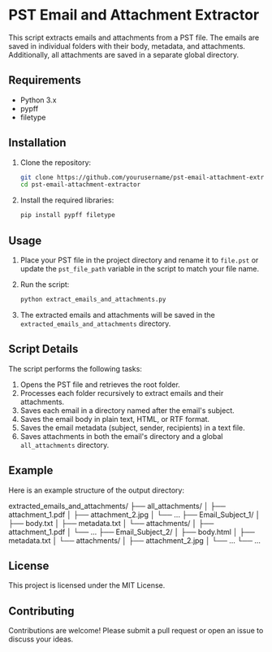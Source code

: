 # PST Email and Attachment Extractor

This script extracts emails and attachments from a PST file. The emails are saved in individual folders with their body, metadata, and attachments. Additionally, all attachments are saved in a separate global directory.

## Requirements

- Python 3.x
- pypff
- filetype

## Installation

1. Clone the repository:
    ```bash
    git clone https://github.com/yourusername/pst-email-attachment-extractor.git
    cd pst-email-attachment-extractor
    ```

2. Install the required libraries:
    ```bash
    pip install pypff filetype
    ```

## Usage

1. Place your PST file in the project directory and rename it to `file.pst` or update the `pst_file_path` variable in the script to match your file name.

2. Run the script:
    ```bash
    python extract_emails_and_attachments.py
    ```

3. The extracted emails and attachments will be saved in the `extracted_emails_and_attachments` directory.

## Script Details

The script performs the following tasks:
1. Opens the PST file and retrieves the root folder.
2. Processes each folder recursively to extract emails and their attachments.
3. Saves each email in a directory named after the email's subject.
4. Saves the email body in plain text, HTML, or RTF format.
5. Saves the email metadata (subject, sender, recipients) in a text file.
6. Saves attachments in both the email's directory and a global `all_attachments` directory.

## Example

Here is an example structure of the output directory:

extracted_emails_and_attachments/
├── all_attachments/
│ ├── attachment_1.pdf
│ ├── attachment_2.jpg
│ └── ...
├── Email_Subject_1/
│ ├── body.txt
│ ├── metadata.txt
│ └── attachments/
│ ├── attachment_1.pdf
│ └── ...
├── Email_Subject_2/
│ ├── body.html
│ ├── metadata.txt
│ └── attachments/
│ ├── attachment_2.jpg
│ └── ...
└── ...

## License

This project is licensed under the MIT License.

## Contributing

Contributions are welcome! Please submit a pull request or open an issue to discuss your ideas.
